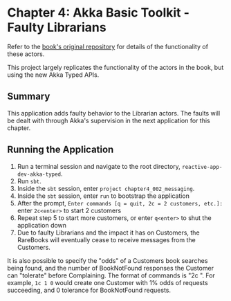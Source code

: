 # Chapter 4: Akka Basic Toolkit - Faulty Librarians

Refer to the [book's original repository](https://github.com/ironfish/reactive-application-development-scala/tree/master/chapter4_003_faulty) for details of the functionality of these actors.

This project largely replicates the functionality of the actors in the book, but using the new Akka Typed APIs.

## Summary

This application adds faulty behavior to the Librarian actors. The faults will be dealt with through Akka's supervision in the next application for this chapter.

## Running the Application

1. Run a terminal session and navigate to the root directory, `reactive-app-dev-akka-typed`.
2. Run `sbt`.
3. Inside the `sbt` session, enter `project chapter4_002_messaging`.
4. Inside the `sbt` session, enter `run` to bootstrap the application
5. After the prompt, `Enter commands [q = quit, 2c = 2 customers, etc.]:` enter `2c<enter>` to start 2 customers
6. Repeat step 5 to start more customers, or enter `q<enter>` to shut the application down
7. Due to faulty Librarians and the impact it has on Customers, the RareBooks will eventually cease to receive messages from the Customers.

It is also possible to specify the "odds" of a Customers book searches being found, and the number of BookNotFound responses the Customer can "tolerate" before Complaining. The format of commands is "2c <odds> <tolerance>".
For example, `1c 1 0` would create one Customer with 1% odds of requests succeeding, and 0 tolerance for BookNotFound requests.
